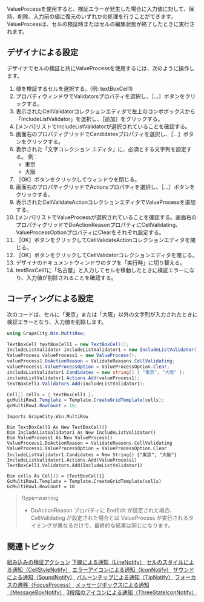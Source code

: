 ValueProcessを使用すると、検証エラーが発生した場合に入力値に対して、保持、削除、入力前の値に復元のいずれかの処理を行うことができます。ValueProcessは、セルの検証時またはセルの編集状態が終了したときに実行されます。

## デザイナによる設定

デザイナでセルの検証と共にValueProcessを使用するには、次のように操作します。

1. 値を検証するセルを選択する。(例: textBoxCell1)
2. プロパティウィンドウでValidatorsプロパティを選択し、［...］ボタンをクリックする。
3. 表示されたCellValidatorコレクションエディタで左上のコンボボックスから「IncludeListValidator」を選択し、［追加］をクリックする。
4. [メンバ]リストでIncludeListValidatorが選択されていることを確認する。
5. 画面右のプロパティグリッドでCandidatesプロパティを選択し、［...］ボタンをクリックする。
6. 表示された「文字コレクション エディタ」に、必須とする文字列を設定する。
    例：
    * 東京
    * 大阪
7. ［OK］ボタンをクリックしてウィンドウを閉じる。
8. 画面右のプロパティグリッドでActionsプロパティを選択し、［...］ボタンをクリックする。
9. 表示されたCellValidateActionコレクションエディタでValueProcessを追加する。
10. [メンバ]リストでValueProcessが選択されていることを確認する。画面右のプロパティグリッドでDoActionReasonプロパティにCellValidating、ValueProcessOptionプロパティにClearをそれぞれ設定する。
11. ［OK］ボタンをクリックしてCellValidateActionコレクションエディタを閉じる。
12. ［OK］ボタンをクリックしてCellValidatorコレクションエディタを閉じる。
13. デザイナのドキュメントウィンドウのタブを「実行時」に切り替える。
14. textBoxCell1に「名古屋」と入力してセルを移動したときに検証エラーになり、入力値が削除されることを確認する。

## コーディングによる設定

次のコードは、セルに「東京」または「大阪」以外の文字列が入力されたときに検証エラーとなり、入力値を削除します。

```csharp
using GrapeCity.Win.MultiRow;

TextBoxCell textBoxCell1 = new TextBoxCell();
IncludeListValidator includeListValidator1 = new IncludeListValidator();
ValueProcess valueProcess1 = new ValueProcess();
valueProcess1.DoActionReason = ValidateReasons.CellValidating;
valueProcess1.ValueProcessOption = ValueProcessOption.Clear;
includeListValidator1.Candidates = new string[] { "東京", "大阪" };
includeListValidator1.Actions.Add(valueProcess1);
textBoxCell1.Validators.Add(includeListValidator1);

Cell[] cells = { textBoxCell1 };
gcMultiRow1.Template = Template.CreateGridTemplate(cells);
gcMultiRow1.RowCount = 10;
```

```vbnet
Imports GrapeCity.Win.MultiRow

Dim TextBoxCell1 As New TextBoxCell()
Dim IncludeListValidator1 As New IncludeListValidator()
Dim ValueProcess1 As New ValueProcess()
ValueProcess1.DoActionReason = ValidateReasons.CellValidating
ValueProcess1.ValueProcessOption = ValueProcessOption.Clear
IncludeListValidator1.Candidates = New String() {"東京", "大阪"}
IncludeListValidator1.Actions.Add(ValueProcess1)
TextBoxCell1.Validators.Add(IncludeListValidator1)

Dim cells As Cell() = {TextBoxCell1}
GcMultiRow1.Template = Template.CreateGridTemplate(cells)
GcMultiRow1.RowCount = 10
```

> !type=warning
>
> * DoActionReason プロパティに EndEdit が設定された場合、CellValidating が設定された場合とは ValueProcess が実行されるタイミングが異なるだけで、最終的な結果は同じになります。

## 関連トピック

[組み込みの検証アクション](gcdocsite__documentlink?toc-item-id=d92d06e8-ede7-4f1b-8070-44228f223ad0)
[下線による通知（LineNotify）](gcdocsite__documentlink?toc-item-id=960673a4-e504-4aab-9966-671de457d274)
[セルのスタイルによる通知（CellStyleNotify）](gcdocsite__documentlink?toc-item-id=afc60e76-a586-42e6-8eb0-106c53a305a6)
[エラーアイコンによる通知（IconNotify）](gcdocsite__documentlink?toc-item-id=2122b628-cbd5-48aa-b4f2-c9f18c75c50a)
[サウンドによる通知（SoundNotify）](gcdocsite__documentlink?toc-item-id=b2c54841-df5b-4a46-b0e2-74cf29c2d8e9)
[バルーンチップによる通知（TipNotify）](gcdocsite__documentlink?toc-item-id=0511622d-3f3a-4580-87bb-94b2ef855c82)
[フォーカスの遷移（FocusProcess）](gcdocsite__documentlink?toc-item-id=07b9eee6-11f8-4a1e-af39-9e1a6ba6e027)
[メッセージボックスによる通知（MessageBoxNotify）](gcdocsite__documentlink?toc-item-id=3a71566a-6012-4e17-ae1c-8e6f68905cd4)
[3段階のアイコンによる通知（ThreeStateIconNotify）](gcdocsite__documentlink?toc-item-id=af222cd9-d952-4c8c-8e8d-f57db055dcbc)